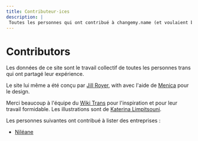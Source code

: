 ```yaml
---
title: Contributeur⋅ices
description: |
 Toutes les personnes qui ont contribué à changemy.name (et voulaient bien être citée)
---
```


# Contributors

Les données de ce site sont le travail collectif de toutes les personnes
trans qui ont partagé leur expérience.

Le site lui même a été conçu par [Jill Royer](https://jillroyer.me), with
avec l'aide de [Menica](https://t.co/GnRihMaBhY?amp=1) pour le design.

Merci beaucoup à l'équipe du [Wiki Trans](https://wikitrans.co/) pour
l'inspiration et pour leur travail formidable. Les illustrations sont
de [Katerina Limpitsouni](https://undraw.co/).

Les personnes suivantes ont contribué à lister des entreprises :

* [Niléane](https://twitter.com/Nildeala)
